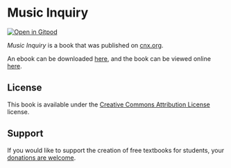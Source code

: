 # Music Inquiry

[![Open in Gitpod](https://gitpod.io/button/open-in-gitpod.svg)](https://gitpod.io/from-referrer/)

_Music Inquiry_ is a book that was published on [cnx.org](https://cnx.org/).

An ebook can be downloaded [here](https://github.com/cnx-user-books/cnxbook-music-inquiry/releases/latest), and the book can be viewed online [here](https://github.com/cnx-user-books/cnxbook-music-inquiry/releases/latest).

## License
This book is available under the [Creative Commons Attribution License](./LICENSE) license.

## Support
If you would like to support the creation of free textbooks for students, your [donations are welcome](https://riceconnect.rice.edu/donation/support-openstax-banner).
